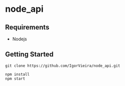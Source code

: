 # node_api

## Requirements

- Nodejs

## Getting Started

```
git clone https://github.com/IgorVieira/node_api.git

```

```
npm install
npm start
```
